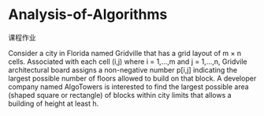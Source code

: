 # Analysis-of-Algorithms
课程作业

Consider a city in Florida named Gridville that has a grid layout of m × n cells. Associated with each cell (i,j) 
where i = 1,...,m and j = 1,...,n, Gridvile architectural board assigns a non-negative number p[i,j] indicating the 
largest possible number of floors allowed to build on that block. A developer company named AlgoTowers is interested
to find the largest possible area (shaped square or rectangle) of blocks within city limits that allows a building of
height at least h.
